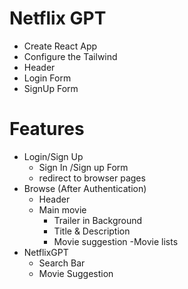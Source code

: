 





# Netflix GPT
- Create React App
- Configure the Tailwind
- Header
- Login Form
- SignUp Form


# Features
- Login/Sign Up
    - Sign In /Sign up Form
    - redirect to browser pages
- Browse (After Authentication)
    - Header
    - Main movie
        - Trailer in Background
        - Title & Description
        - Movie suggestion
            -Movie lists
- NetflixGPT
    - Search Bar
    - Movie Suggestion

